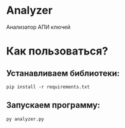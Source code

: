 # Analyzer
Анализатор АПИ ключей
# Как пользоваться?
## Устанавливаем библиотеки:
```
pip install -r requirements.txt
```
## Запускаем программу:
```
py analyzer.py
```
